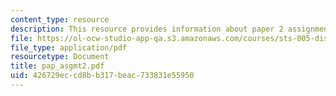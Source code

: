 ```yaml
---
content_type: resource
description: This resource provides information about paper 2 assignments.
file: https://ol-ocw-studio-app-qa.s3.amazonaws.com/courses/sts-005-disease-and-society-in-america-fall-2005/426729eccd8bb317beac733831e55950_pap_asgmt2.pdf
file_type: application/pdf
resourcetype: Document
title: pap_asgmt2.pdf
uid: 426729ec-cd8b-b317-beac-733831e55950
---
```

